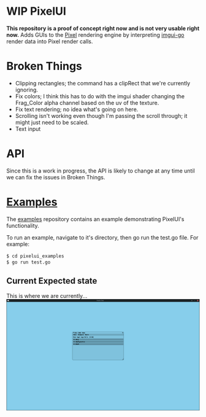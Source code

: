 # WIP PixelUI
**This repository is a proof of concept right now and is not very usable right now.**
Adds GUIs to the [Pixel](https://github.com/faiface/pixel) rendering engine by interpreting [imgui-go](https://github.com/inkyblackness/imgui-go) render data into Pixel render calls.

# Broken Things
* Clipping rectangles; the command has a clipRect that we're currently ignoring.
* Fix colors; I think this has to do with the imgui shader changing the Frag_Color alpha channel based on the uv of the texture.
* Fix text rendering; no idea what's going on here.
* Scrolling isn't working even though I'm passing the scroll through; it might just need to be scaled.
* Text input

# API
Since this is a work in progress, the API is likely to change at any time until we can fix the issues in Broken Things.

# [Examples](https://github.com/dusk125/pixelui_examples)
The [examples](https://github.com/dusk125/pixelui_examples) repository contains an example demonstrating PixelUI's functionality.

To run an example, navigate to it's directory, then go run the test.go file. For example:

```
$ cd pixelui_examples
$ go run test.go
```

## Current Expected state
This is where we are currently...
![Current State](https://github.com/dusk125/pixelui_examples/blob/master/screenshots/current_state.png)
